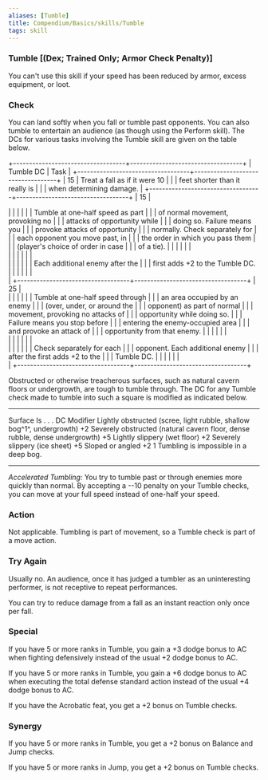 ```yaml
---
aliases: [Tumble]
title: Compendium/Basics/skills/Tumble
tags: skill
---
```

### Tumble [(Dex; Trained Only; Armor Check Penalty)]

You can't use this skill if your speed has been reduced by armor, excess
equipment, or loot.

### Check
You can land softly when you fall or tumble past opponents.
You can also tumble to entertain an audience (as though using the
Perform skill). The DCs for various tasks involving the Tumble skill are
given on the table below.

+-----------------------------------+-----------------------------------+
| Tumble DC                         | Task                              |
+-----------------------------------+-----------------------------------+
| 15                                | Treat a fall as if it were 10     |
|                                   | feet shorter than it really is    |
|                                   | when determining damage.          |
+-----------------------------------+-----------------------------------+
| 15                                | <div>                             |
|                                   |                                   |
|                                   | Tumble at one-half speed as part  |
|                                   | of normal movement, provoking no  |
|                                   | attacks of opportunity while      |
|                                   | doing so. Failure means you       |
|                                   | provoke attacks of opportunity    |
|                                   | normally. Check separately for    |
|                                   | each opponent you move past, in   |
|                                   | the order in which you pass them  |
|                                   | (player's choice of order in case |
|                                   | of a tie).                        |
|                                   |                                   |
|                                   | </div>                            |
|                                   |                                   |
|                                   | <div>                             |
|                                   |                                   |
|                                   | Each additional enemy after the   |
|                                   | first adds +2 to the Tumble DC.   |
|                                   |                                   |
|                                   | </div>                            |
+-----------------------------------+-----------------------------------+
| 25                                | <div>                             |
|                                   |                                   |
|                                   | Tumble at one-half speed through  |
|                                   | an area occupied by an enemy      |
|                                   | (over, under, or around the       |
|                                   | opponent) as part of normal       |
|                                   | movement, provoking no attacks of |
|                                   | opportunity while doing so.       |
|                                   | Failure means you stop before     |
|                                   | entering the enemy-occupied area  |
|                                   | and provoke an attack of          |
|                                   | opportunity from that enemy.      |
|                                   |                                   |
|                                   | </div>                            |
|                                   |                                   |
|                                   | <div>                             |
|                                   |                                   |
|                                   | Check separately for each         |
|                                   | opponent. Each additional enemy   |
|                                   | after the first adds +2 to the    |
|                                   | Tumble DC.                        |
|                                   |                                   |
|                                   | </div>                            |
+-----------------------------------+-----------------------------------+

Obstructed or otherwise treacherous surfaces, such as natural cavern
floors or undergrowth, are tough to tumble through. The DC for any
Tumble check made to tumble into such a square is modified as indicated
below.

  ----------------------------------------------------------------------------- -------------
  Surface Is . . .                                                              DC Modifier
  Lightly obstructed (scree, light rubble, shallow bog^1^, undergrowth)         +2
  Severely obstructed (natural cavern floor, dense rubble, dense undergrowth)   +5
  Lightly slippery (wet floor)                                                  +2
  Severely slippery (ice sheet)                                                 +5
  Sloped or angled                                                              +2
  1 Tumbling is impossible in a deep bog.                                       
  ----------------------------------------------------------------------------- -------------

*Accelerated Tumbling:* You try to tumble past or through enemies more
quickly than normal. By accepting a --10 penalty on your Tumble checks,
you can move at your full speed instead of one-half your speed.

### Action
Not applicable. Tumbling is part of movement, so a Tumble
check is part of a move action.

### Try Again
Usually no. An audience, once it has judged a tumbler as
an uninteresting performer, is not receptive to repeat performances.

You can try to reduce damage from a fall as an instant reaction only
once per fall.

### Special
If you have 5 or more ranks in Tumble, you gain a +3 dodge
bonus to AC when fighting defensively instead of the usual +2 dodge
bonus to AC.

If you have 5 or more ranks in Tumble, you gain a +6 dodge bonus to AC
when executing the total defense standard action instead of the usual +4
dodge bonus to AC.

If you have the Acrobatic feat, you get a +2 bonus on Tumble checks.

### Synergy
If you have 5 or more ranks in Tumble, you get a +2 bonus
on Balance and Jump checks.

If you have 5 or more ranks in Jump, you get a +2 bonus on Tumble
checks.
